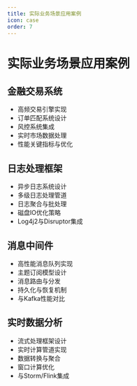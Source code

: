 ```yaml
---
title: 实际业务场景应用案例
icon: case
order: 7
---
```


# 实际业务场景应用案例

## 金融交易系统

- 高频交易引擎实现
- 订单匹配系统设计
- 风控系统集成
- 实时市场数据处理
- 性能关键指标与优化

## 日志处理框架

- 异步日志系统设计
- 多级日志处理管道
- 日志聚合与批处理
- 磁盘IO优化策略
- Log4j2与Disruptor集成

## 消息中间件

- 高性能消息队列实现
- 主题订阅模型设计
- 消息路由与分发
- 持久化与恢复机制
- 与Kafka性能对比

## 实时数据分析

- 流式处理框架设计
- 实时计算管道实现
- 数据转换与聚合
- 窗口计算优化
- 与Storm/Flink集成
